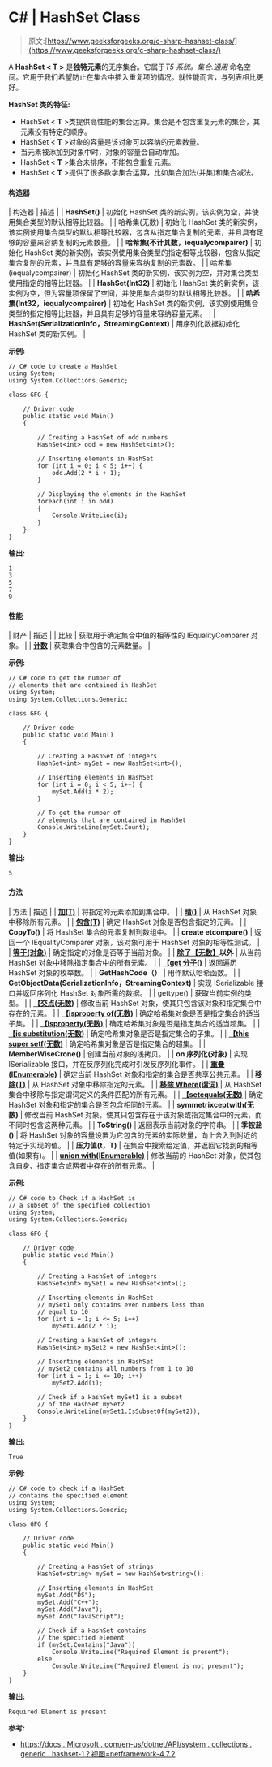 # C# | HashSet Class

> 原文:[https://www.geeksforgeeks.org/c-sharp-hashset-class/](https://www.geeksforgeeks.org/c-sharp-hashset-class/)

A **HashSet < T >** 是**独特元素**的无序集合。它属于*T5 系统。集合.通用* 命名空间。它用于我们希望防止在集合中插入重复项的情况。就性能而言，与列表相比更好。

**HashSet 类的特征:**

*   HashSet < **T** >类提供高性能的集合运算。集合是不包含重复元素的集合，其元素没有特定的顺序。
*   HashSet < **T** >对象的容量是该对象可以容纳的元素数量。
*   当元素被添加到对象中时，对象的容量会自动增加。
*   HashSet < **T** >集合未排序，不能包含重复元素。
*   HashSet < **T** >提供了很多数学集合运算，比如集合加法(并集)和集合减法。

#### 构造器

| 构造器 | 描述 |
| **HashSet()** | 初始化 HashSet 类的新实例，该实例为空，并使用集合类型的默认相等比较器。 |
| 哈希集(无数) | 初始化 HashSet 类的新实例，该实例使用集合类型的默认相等比较器，包含从指定集合复制的元素，并且具有足够的容量来容纳复制的元素数量。 |
| **哈希集(不计其数，iequalycompairer)** | 初始化 HashSet 类的新实例，该实例使用集合类型的指定相等比较器，包含从指定集合复制的元素，并且具有足够的容量来容纳复制的元素数。 |
| 哈希集(iequalycompairer) | 初始化 HashSet 类的新实例，该实例为空，并对集合类型使用指定的相等比较器。 |
| **HashSet(Int32)** | 初始化 HashSet 类的新实例，该实例为空，但为容量项保留了空间，并使用集合类型的默认相等比较器。 |
| **哈希集(Int32，iequalycompairer)** | 初始化 HashSet 类的新实例，该实例使用集合类型的指定相等比较器，并且具有足够的容量来容纳容量元素。 |
| **HashSet(SerializationInfo，StreamingContext)** | 用序列化数据初始化 HashSet 类的新实例。 |

**示例:**

```
// C# code to create a HashSet
using System;
using System.Collections.Generic;

class GFG {

    // Driver code
    public static void Main()
    {

        // Creating a HashSet of odd numbers
        HashSet<int> odd = new HashSet<int>();

        // Inserting elements in HashSet
        for (int i = 0; i < 5; i++) {
            odd.Add(2 * i + 1);
        }

        // Displaying the elements in the HashSet
        foreach(int i in odd)
        {
            Console.WriteLine(i);
        }
    }
}
```

**输出:**

```
1
3
5
7
9

```

#### 性能

| 财产 | 描述 |
| 比较 | 获取用于确定集合中值的相等性的 IEqualityComparer 对象。 |
| **[计数](https://www.geeksforgeeks.org/c-number-of-elements-in-hashset/)** | 获取集合中包含的元素数量。 |

**示例:**

```
// C# code to get the number of
// elements that are contained in HashSet
using System;
using System.Collections.Generic;

class GFG {

    // Driver code
    public static void Main()
    {

        // Creating a HashSet of integers
        HashSet<int> mySet = new HashSet<int>();

        // Inserting elements in HashSet
        for (int i = 0; i < 5; i++) {
            mySet.Add(i * 2);
        }

        // To get the number of
        // elements that are contained in HashSet
        Console.WriteLine(mySet.Count);
    }
}
```

**输出:**

```
5

```

#### 方法

| 方法 | 描述 |
| **[加(T)](https://www.geeksforgeeks.org/c-add-element-to-hashset/)** | 将指定的元素添加到集合中。 |
| **[晴()](https://www.geeksforgeeks.org/c-remove-all-elements-from-a-hashset/)** | 从 HashSet 对象中移除所有元素。 |
| **[包含(T)](https://www.geeksforgeeks.org/c-check-if-a-hashset-contains-the-specified-element/)** | 确定 HashSet 对象是否包含指定的元素。 |
| **CopyTo()** | 将 HashSet 集合的元素复制到数组中。 |
| **create etcompare()** | 返回一个 IEqualityComparer 对象，该对象可用于 HashSet 对象的相等性测试。 |
| **[等于(对象)](https://www.geeksforgeeks.org/c-check-if-two-hashsett-objects-are-equal/)** | 确定指定的对象是否等于当前对象。 |
| **[除了【无数】](https://www.geeksforgeeks.org/c-remove-all-elements-in-a-collection-from-a-hashset/)以外** | 从当前 HashSet 对象中移除指定集合中的所有元素。 |
| **[【get 分子()](https://www.geeksforgeeks.org/c-getting-an-enumerator-that-iterates-through-hashsett/)** | 返回遍历 HashSet 对象的枚举数。 |
| **GetHashCode（）** | 用作默认哈希函数。 |
| **GetObjectData(SerializationInfo，StreamingContext)** | 实现 ISerializable 接口并返回序列化 HashSet 对象所需的数据。 |
| gettype() | 获取当前实例的类型。 |
| **[【交点(无数)](https://www.geeksforgeeks.org/c-intersection-of-two-hashsets/)** | 修改当前 HashSet 对象，使其只包含该对象和指定集合中存在的元素。 |
| **[【isproperty of(无数)](https://www.geeksforgeeks.org/c-check-if-a-hashset-is-a-proper-subset-of-the-specified-collection/)** | 确定哈希集对象是否是指定集合的适当子集。 |
| **[【isproperty(无数)](https://www.geeksforgeeks.org/c-check-if-a-hashset-is-a-proper-superset-of-the-specified-collection/)** | 确定哈希集对象是否是指定集合的适当超集。 |
| **[【is substitution(无数)](https://www.geeksforgeeks.org/c-check-if-a-hashset-is-a-subset-of-the-specified-collection/)** | 确定哈希集对象是否是指定集合的子集。 |
| **[【this super setf(无数)](https://www.geeksforgeeks.org/c-check-if-a-hashset-is-a-superset-of-the-specified-collection/)** | 确定哈希集对象是否是指定集合的超集。 |
| **MemberWiseCrone()** | 创建当前对象的浅拷贝。 |
| **on 序列化(对象)** | 实现 ISerializable 接口，并在反序列化完成时引发反序列化事件。 |
| **[重叠(IEnumerable)](https://www.geeksforgeeks.org/c-check-if-a-hashset-and-a-specified-collection-share-common-elements/)** | 确定当前 HashSet 对象和指定的集合是否共享公共元素。 |
| **[移除(T)](https://www.geeksforgeeks.org/c-remove-the-specified-element-from-a-hashset/)** | 从 HashSet 对象中移除指定的元素。 |
| **[移除 Where(谓词)](https://www.geeksforgeeks.org/c-remove-elements-from-a-hashset-with-conditions-defined-by-the-predicate/)** | 从 HashSet 集合中移除与指定谓词定义的条件匹配的所有元素。 |
| **[【setequals(无数)](https://www.geeksforgeeks.org/c-check-if-hashset-and-the-specified-collection-contain-the-same-elements/)** | 确定 HashSet 对象和指定的集合是否包含相同的元素。 |
| **symmetrixceptwith(无数)** | 修改当前 HashSet 对象，使其只包含存在于该对象或指定集合中的元素，而不同时包含这两种元素。 |
| **ToString()** | 返回表示当前对象的字符串。 |
| **季铵盐()** | 将 HashSet 对象的容量设置为它包含的元素的实际数量，向上舍入到附近的特定于实现的值。 |
| **压力值(t，T)** | 在集合中搜索给定值，并返回它找到的相等值(如果有)。 |
| **[union with(IEnumerable)](https://www.geeksforgeeks.org/c-union-of-two-hashset/)** | 修改当前的 HashSet 对象，使其包含自身、指定集合或两者中存在的所有元素。 |

**示例:**

```
// C# code to Check if a HashSet is
// a subset of the specified collection
using System;
using System.Collections.Generic;

class GFG {

    // Driver code
    public static void Main()
    {

        // Creating a HashSet of integers
        HashSet<int> mySet1 = new HashSet<int>();

        // Inserting elements in HashSet
        // mySet1 only contains even numbers less than
        // equal to 10
        for (int i = 1; i <= 5; i++)
            mySet1.Add(2 * i);

        // Creating a HashSet of integers
        HashSet<int> mySet2 = new HashSet<int>();

        // Inserting elements in HashSet
        // mySet2 contains all numbers from 1 to 10
        for (int i = 1; i <= 10; i++)
            mySet2.Add(i);

        // Check if a HashSet mySet1 is a subset
        // of the HashSet mySet2
        Console.WriteLine(mySet1.IsSubsetOf(mySet2));
    }
}
```

**输出:**

```
True

```

**示例:**

```
// C# code to check if a HashSet
// contains the specified element
using System;
using System.Collections.Generic;

class GFG {

    // Driver code
    public static void Main()
    {

        // Creating a HashSet of strings
        HashSet<string> mySet = new HashSet<string>();

        // Inserting elements in HashSet
        mySet.Add("DS");
        mySet.Add("C++");
        mySet.Add("Java");
        mySet.Add("JavaScript");

        // Check if a HashSet contains
        // the specified element
        if (mySet.Contains("Java"))
            Console.WriteLine("Required Element is present");
        else
            Console.WriteLine("Required Element is not present");
    }
}
```

**输出:**

```
Required Element is present

```

**参考:**

*   [https://docs . Microsoft . com/en-us/dotnet/API/system . collections . generic . hashset-1？视图=netframework-4.7.2](https://docs.microsoft.com/en-us/dotnet/api/system.collections.generic.hashset-1?view=netframework-4.7.2)